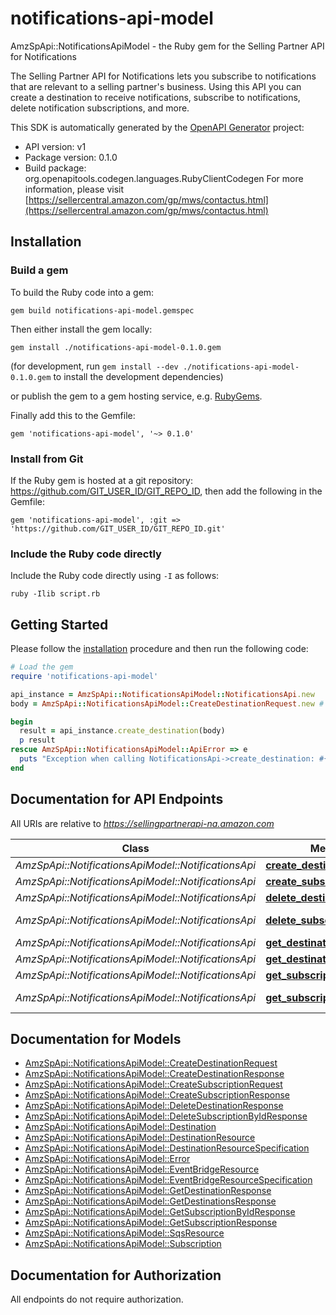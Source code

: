 # notifications-api-model

AmzSpApi::NotificationsApiModel - the Ruby gem for the Selling Partner API for Notifications

The Selling Partner API for Notifications lets you subscribe to notifications that are relevant to a selling partner's business. Using this API you can create a destination to receive notifications, subscribe to notifications, delete notification subscriptions, and more.

This SDK is automatically generated by the [OpenAPI Generator](https://openapi-generator.tech) project:

- API version: v1
- Package version: 0.1.0
- Build package: org.openapitools.codegen.languages.RubyClientCodegen
For more information, please visit [https://sellercentral.amazon.com/gp/mws/contactus.html](https://sellercentral.amazon.com/gp/mws/contactus.html)

## Installation

### Build a gem

To build the Ruby code into a gem:

```shell
gem build notifications-api-model.gemspec
```

Then either install the gem locally:

```shell
gem install ./notifications-api-model-0.1.0.gem
```

(for development, run `gem install --dev ./notifications-api-model-0.1.0.gem` to install the development dependencies)

or publish the gem to a gem hosting service, e.g. [RubyGems](https://rubygems.org/).

Finally add this to the Gemfile:

    gem 'notifications-api-model', '~> 0.1.0'

### Install from Git

If the Ruby gem is hosted at a git repository: https://github.com/GIT_USER_ID/GIT_REPO_ID, then add the following in the Gemfile:

    gem 'notifications-api-model', :git => 'https://github.com/GIT_USER_ID/GIT_REPO_ID.git'

### Include the Ruby code directly

Include the Ruby code directly using `-I` as follows:

```shell
ruby -Ilib script.rb
```

## Getting Started

Please follow the [installation](#installation) procedure and then run the following code:

```ruby
# Load the gem
require 'notifications-api-model'

api_instance = AmzSpApi::NotificationsApiModel::NotificationsApi.new
body = AmzSpApi::NotificationsApiModel::CreateDestinationRequest.new # CreateDestinationRequest | 

begin
  result = api_instance.create_destination(body)
  p result
rescue AmzSpApi::NotificationsApiModel::ApiError => e
  puts "Exception when calling NotificationsApi->create_destination: #{e}"
end

```

## Documentation for API Endpoints

All URIs are relative to *https://sellingpartnerapi-na.amazon.com*

Class | Method | HTTP request | Description
------------ | ------------- | ------------- | -------------
*AmzSpApi::NotificationsApiModel::NotificationsApi* | [**create_destination**](docs/NotificationsApi.md#create_destination) | **POST** /notifications/v1/destinations | 
*AmzSpApi::NotificationsApiModel::NotificationsApi* | [**create_subscription**](docs/NotificationsApi.md#create_subscription) | **POST** /notifications/v1/subscriptions/{notificationType} | 
*AmzSpApi::NotificationsApiModel::NotificationsApi* | [**delete_destination**](docs/NotificationsApi.md#delete_destination) | **DELETE** /notifications/v1/destinations/{destinationId} | 
*AmzSpApi::NotificationsApiModel::NotificationsApi* | [**delete_subscription_by_id**](docs/NotificationsApi.md#delete_subscription_by_id) | **DELETE** /notifications/v1/subscriptions/{notificationType}/{subscriptionId} | 
*AmzSpApi::NotificationsApiModel::NotificationsApi* | [**get_destination**](docs/NotificationsApi.md#get_destination) | **GET** /notifications/v1/destinations/{destinationId} | 
*AmzSpApi::NotificationsApiModel::NotificationsApi* | [**get_destinations**](docs/NotificationsApi.md#get_destinations) | **GET** /notifications/v1/destinations | 
*AmzSpApi::NotificationsApiModel::NotificationsApi* | [**get_subscription**](docs/NotificationsApi.md#get_subscription) | **GET** /notifications/v1/subscriptions/{notificationType} | 
*AmzSpApi::NotificationsApiModel::NotificationsApi* | [**get_subscription_by_id**](docs/NotificationsApi.md#get_subscription_by_id) | **GET** /notifications/v1/subscriptions/{notificationType}/{subscriptionId} | 


## Documentation for Models

 - [AmzSpApi::NotificationsApiModel::CreateDestinationRequest](docs/CreateDestinationRequest.md)
 - [AmzSpApi::NotificationsApiModel::CreateDestinationResponse](docs/CreateDestinationResponse.md)
 - [AmzSpApi::NotificationsApiModel::CreateSubscriptionRequest](docs/CreateSubscriptionRequest.md)
 - [AmzSpApi::NotificationsApiModel::CreateSubscriptionResponse](docs/CreateSubscriptionResponse.md)
 - [AmzSpApi::NotificationsApiModel::DeleteDestinationResponse](docs/DeleteDestinationResponse.md)
 - [AmzSpApi::NotificationsApiModel::DeleteSubscriptionByIdResponse](docs/DeleteSubscriptionByIdResponse.md)
 - [AmzSpApi::NotificationsApiModel::Destination](docs/Destination.md)
 - [AmzSpApi::NotificationsApiModel::DestinationResource](docs/DestinationResource.md)
 - [AmzSpApi::NotificationsApiModel::DestinationResourceSpecification](docs/DestinationResourceSpecification.md)
 - [AmzSpApi::NotificationsApiModel::Error](docs/Error.md)
 - [AmzSpApi::NotificationsApiModel::EventBridgeResource](docs/EventBridgeResource.md)
 - [AmzSpApi::NotificationsApiModel::EventBridgeResourceSpecification](docs/EventBridgeResourceSpecification.md)
 - [AmzSpApi::NotificationsApiModel::GetDestinationResponse](docs/GetDestinationResponse.md)
 - [AmzSpApi::NotificationsApiModel::GetDestinationsResponse](docs/GetDestinationsResponse.md)
 - [AmzSpApi::NotificationsApiModel::GetSubscriptionByIdResponse](docs/GetSubscriptionByIdResponse.md)
 - [AmzSpApi::NotificationsApiModel::GetSubscriptionResponse](docs/GetSubscriptionResponse.md)
 - [AmzSpApi::NotificationsApiModel::SqsResource](docs/SqsResource.md)
 - [AmzSpApi::NotificationsApiModel::Subscription](docs/Subscription.md)


## Documentation for Authorization

 All endpoints do not require authorization.

